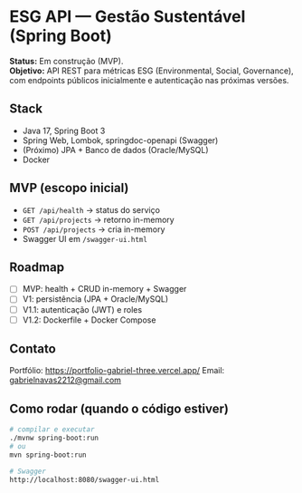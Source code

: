 # ESG API — Gestão Sustentável (Spring Boot)

**Status:** Em construção (MVP).  
**Objetivo:** API REST para métricas ESG (Environmental, Social, Governance), com endpoints públicos inicialmente e autenticação nas próximas versões.

## Stack
- Java 17, Spring Boot 3
- Spring Web, Lombok, springdoc-openapi (Swagger)
- (Próximo) JPA + Banco de dados (Oracle/MySQL)
- Docker

## MVP (escopo inicial)
- `GET /api/health` → status do serviço
- `GET /api/projects` → retorno in-memory
- `POST /api/projects` → cria in-memory
- Swagger UI em `/swagger-ui.html`

## Roadmap
- [ ] MVP: health + CRUD in-memory + Swagger
- [ ] V1: persistência (JPA + Oracle/MySQL)
- [ ] V1.1: autenticação (JWT) e roles
- [ ] V1.2: Dockerfile + Docker Compose

## Contato

Portfólio: https://portfolio-gabriel-three.vercel.app/
Email: gabrielnavas2212@gmail.com

## Como rodar (quando o código estiver)
```bash
# compilar e executar
./mvnw spring-boot:run
# ou
mvn spring-boot:run

# Swagger
http://localhost:8080/swagger-ui.html
